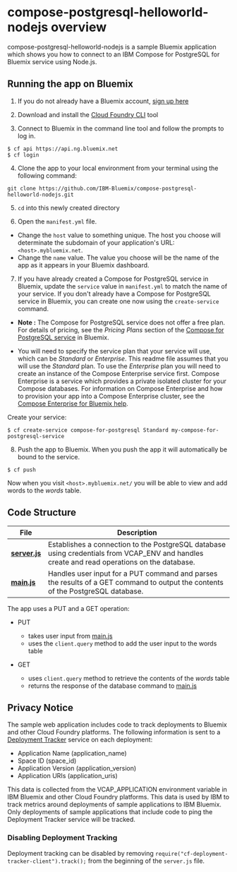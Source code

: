 # compose-postgresql-helloworld-nodejs overview

compose-postgresql-helloworld-nodejs is a sample Bluemix application which shows you how to connect to an IBM Compose for PostgreSQL for Bluemix service using Node.js.

## Running the app on Bluemix

1. If you do not already have a Bluemix account, [sign up here][bluemix_signup_url]

2. Download and install the [Cloud Foundry CLI][cloud_foundry_url] tool

3. Connect to Bluemix in the command line tool and follow the prompts to log in.

  ```
  $ cf api https://api.ng.bluemix.net
  $ cf login
  ```

4. Clone the app to your local environment from your terminal using the following command:

  ```
  git clone https://github.com/IBM-Bluemix/compose-postgresql-helloworld-nodejs.git
  ```

5. `cd` into this newly created directory

6. Open the `manifest.yml` file.

  - Change the `host` value to something unique. The host you choose will determinate the subdomain of your application's URL:  `<host>.mybluemix.net`.
  - Change the `name` value. The value you choose will be the name of the app as it appears in your Bluemix dashboard.

7. If you have already created a Compose for PostgreSQL service in Bluemix, update the `service` value in `manifest.yml` to match the name of your service. If you don't already have a Compose for PostgreSQL service in Bluemix, you can create one now using the `create-service` command.

  - **Note :** The Compose for PostgreSQL service does not offer a free plan. For details of pricing, see the _Pricing Plans_ section of the [Compose for PostgreSQL service][compose_for_postgresql_url] in Bluemix.

  - You will need to specify the service plan that your service will use, which can be _Standard_ or _Enterprise_. This readme file assumes that you will use the _Standard_ plan. To use the _Enterprise_ plan you will need to create an instance of the Compose Enterprise service first. Compose Enterprise is a service which provides a private isolated cluster for your Compose databases. For information on Compose Enterprise and how to provision your app into a Compose Enterprise cluster, see the [Compose Enterprise for Bluemix help](https://console.ng.bluemix.net/docs/services/ComposeEnterprise/index.html).

  Create your service:

  ```
  $ cf create-service compose-for-postgresql Standard my-compose-for-postgresql-service
  ```

8. Push the app to Bluemix. When you push the app it will automatically be bound to the service.

  ```
  $ cf push
  ```

Now when you visit `<host>.mybluemix.net/` you will be able to view and add words to the _words_ table.

## Code Structure

| File | Description |
| ---- | ----------- |
|[**server.js**](server.js)|Establishes a connection to the PostgreSQL database using credentials from VCAP_ENV and handles create and read operations on the database. |
|[**main.js**](public/javascripts/main.js)|Handles user input for a PUT command and parses the results of a GET command to output the contents of the PostgreSQL database.|

The app uses a PUT and a GET operation:

- PUT
  - takes user input from [main.js](public/javascript/main.js)
  - uses the `client.query` method to add the user input to the words table

- GET
  - uses `client.query` method to retrieve the contents of the _words_ table
  - returns the response of the database command to [main.js](public/javascript/main.js)

## Privacy Notice
The sample web application includes code to track deployments to Bluemix and other Cloud Foundry platforms. The following information is sent to a [Deployment Tracker](https://github.com/cloudant-labs/deployment-tracker) service on each deployment:

* Application Name (application_name)
* Space ID (space_id)
* Application Version (application_version)
* Application URIs (application_uris)

This data is collected from the VCAP_APPLICATION environment variable in IBM Bluemix and other Cloud Foundry platforms. This data is used by IBM to track metrics around deployments of sample applications to IBM Bluemix. Only deployments of sample applications that include code to ping the Deployment Tracker service will be tracked.

### Disabling Deployment Tracking

Deployment tracking can be disabled by removing `require("cf-deployment-tracker-client").track();` from the beginning of the `server.js` file.

[compose_for_postgreSQL_url]: https://new-console.ng.bluemix.net/catalog/services/compose-for-postgreSQL/
[bluemix_signup_url]: https://ibm.biz/compose-for-postgreSQL-signup
[cloud_foundry_url]: https://github.com/cloudfoundry/cli
